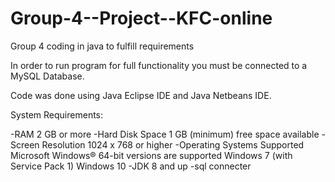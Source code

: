 # Group-4--Project--KFC-online
Group 4 coding in java to fulfill requirements

In order to run program for full functionality you must be connected to a MySQL Database.

Code was done using Java Eclipse IDE and Java Netbeans IDE.

System Requirements:

-RAM                          2 GB or more
-Hard Disk Space              1 GB (minimum) free space available
-Screen Resolution            1024 x 768 or higher
-Operating Systems Supported  Microsoft Windows® 64-bit versions are supported
                              Windows 7 (with Service Pack 1)
                              Windows 10
-JDK 8 and up
-sql connecter
